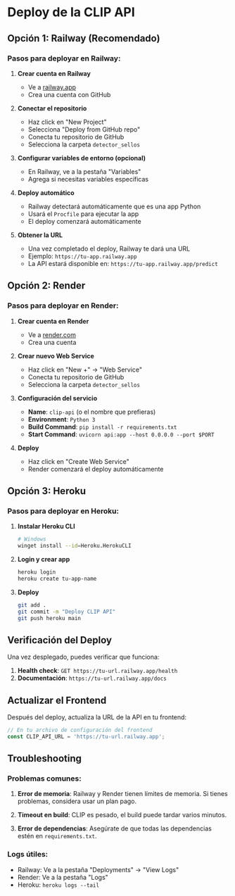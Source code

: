 # Deploy de la CLIP API

## Opción 1: Railway (Recomendado)

### Pasos para deployar en Railway:

1. **Crear cuenta en Railway**
   - Ve a [railway.app](https://railway.app)
   - Crea una cuenta con GitHub

2. **Conectar el repositorio**
   - Haz click en "New Project"
   - Selecciona "Deploy from GitHub repo"
   - Conecta tu repositorio de GitHub
   - Selecciona la carpeta `detector_sellos`

3. **Configurar variables de entorno (opcional)**
   - En Railway, ve a la pestaña "Variables"
   - Agrega si necesitas variables específicas

4. **Deploy automático**
   - Railway detectará automáticamente que es una app Python
   - Usará el `Procfile` para ejecutar la app
   - El deploy comenzará automáticamente

5. **Obtener la URL**
   - Una vez completado el deploy, Railway te dará una URL
   - Ejemplo: `https://tu-app.railway.app`
   - La API estará disponible en: `https://tu-app.railway.app/predict`

## Opción 2: Render

### Pasos para deployar en Render:

1. **Crear cuenta en Render**
   - Ve a [render.com](https://render.com)
   - Crea una cuenta

2. **Crear nuevo Web Service**
   - Haz click en "New +" → "Web Service"
   - Conecta tu repositorio de GitHub
   - Selecciona la carpeta `detector_sellos`

3. **Configuración del servicio**
   - **Name**: `clip-api` (o el nombre que prefieras)
   - **Environment**: `Python 3`
   - **Build Command**: `pip install -r requirements.txt`
   - **Start Command**: `uvicorn api:app --host 0.0.0.0 --port $PORT`

4. **Deploy**
   - Haz click en "Create Web Service"
   - Render comenzará el deploy automáticamente

## Opción 3: Heroku

### Pasos para deployar en Heroku:

1. **Instalar Heroku CLI**
   ```bash
   # Windows
   winget install --id=Heroku.HerokuCLI
   ```

2. **Login y crear app**
   ```bash
   heroku login
   heroku create tu-app-name
   ```

3. **Deploy**
   ```bash
   git add .
   git commit -m "Deploy CLIP API"
   git push heroku main
   ```

## Verificación del Deploy

Una vez desplegado, puedes verificar que funciona:

1. **Health check**: `GET https://tu-url.railway.app/health`
2. **Documentación**: `https://tu-url.railway.app/docs`

## Actualizar el Frontend

Después del deploy, actualiza la URL de la API en tu frontend:

```javascript
// En tu archivo de configuración del frontend
const CLIP_API_URL = 'https://tu-url.railway.app';
```

## Troubleshooting

### Problemas comunes:

1. **Error de memoria**: Railway y Render tienen límites de memoria. Si tienes problemas, considera usar un plan pago.

2. **Timeout en build**: CLIP es pesado, el build puede tardar varios minutos.

3. **Error de dependencias**: Asegúrate de que todas las dependencias estén en `requirements.txt`.

### Logs útiles:
- Railway: Ve a la pestaña "Deployments" → "View Logs"
- Render: Ve a la pestaña "Logs"
- Heroku: `heroku logs --tail` 